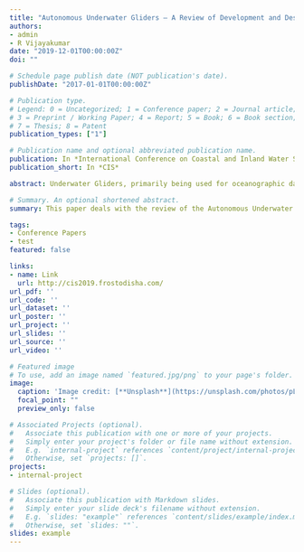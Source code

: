 ```yaml
---
title: "Autonomous Underwater Gliders – A Review of Development and Design and a Proposed Model for Virtual Mooring"
authors:
- admin
- R Vijayakumar
date: "2019-12-01T00:00:00Z"
doi: ""

# Schedule page publish date (NOT publication's date).
publishDate: "2017-01-01T00:00:00Z"

# Publication type.
# Legend: 0 = Uncategorized; 1 = Conference paper; 2 = Journal article;
# 3 = Preprint / Working Paper; 4 = Report; 5 = Book; 6 = Book section;
# 7 = Thesis; 8 = Patent
publication_types: ["1"]

# Publication name and optional abbreviated publication name.
publication: In *International Conference on Coastal and Inland Water Systems*
publication_short: In *CIS*

abstract: Underwater Gliders, primarily being used for oceanographic data collection, are a unique set of hull-forms traversing the ocean without using a conventional propulsion mechanism. They instead depend on buoyancy coupled with mass actuators which result in special maneuvering characteristics. Thus, they perform distinctive attitudes of motion such as saw-tooth and spiral maneuvers for lateral and longitudinal plane movements respectively. This paper deals with the review of the Autonomous Underwater gliders (AUGs) over the course of time with respect to the design and maneuvering attitudes produced, the hydrodynamics of the hull-forms evolved for particular design applications. A preliminary analysis of the gliders , both legacy (i.e., Slocum (Webb et al., 2001), Spray (Sherman et al., 2001) and Seaglider (Eriksen et al., 2001)) and modern XRay, ZRay (D Spain et al., 2005), Deep glider (Osse and Eriksen, 2007) and Sea-Explorer (Claustre et al., 2014) is undertaken to arrive at a model that can be used for virtual station keeping (Jenkins et. al., 2003) termed as Virtual Mooring (Nakamura et. al., 2013).

# Summary. An optional shortened abstract.
summary: This paper deals with the review of the Autonomous Underwater gliders (AUGs) over the course of time with respect to the design and maneuvering attitudes produced, the hydrodynamics of the hull-forms evolved for particular design applications

tags:
- Conference Papers
- test
featured: false

links:
- name: Link
  url: http://cis2019.frostodisha.com/
url_pdf: ''
url_code: ''
url_dataset: ''
url_poster: ''
url_project: ''
url_slides: ''
url_source: ''
url_video: ''

# Featured image
# To use, add an image named `featured.jpg/png` to your page's folder. 
image:
  caption: 'Image credit: [**Unsplash**](https://unsplash.com/photos/pLCdAaMFLTE)'
  focal_point: ""
  preview_only: false

# Associated Projects (optional).
#   Associate this publication with one or more of your projects.
#   Simply enter your project's folder or file name without extension.
#   E.g. `internal-project` references `content/project/internal-project/index.md`.
#   Otherwise, set `projects: []`.
projects:
- internal-project

# Slides (optional).
#   Associate this publication with Markdown slides.
#   Simply enter your slide deck's filename without extension.
#   E.g. `slides: "example"` references `content/slides/example/index.md`.
#   Otherwise, set `slides: ""`.
slides: example
---
```





